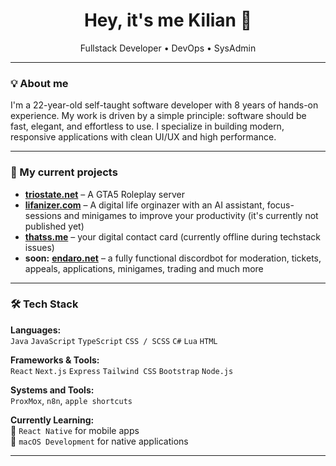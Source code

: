 <h1 align="center">Hey, it's me Kilian 👋</h1>
<p align="center">
  Fullstack Developer • DevOps • SysAdmin<br/>
</p>

---
### 💡 About me

I'm a 22-year-old self-taught software developer with 8 years of hands-on experience. My work is driven by a simple principle: software should be fast, elegant, and effortless to use. I specialize in building modern, responsive applications with clean UI/UX and high performance.

---

### 🚀 My current projects
- **[triostate.net](https://triostate.net)** – A GTA5 Roleplay server
- **[lifanizer.com](https://lifanizer.com)** – A digital life orginazer with an AI assistant, focus-sessions and minigames to improve your productivity (it's currently not published yet)
- **[thatss.me](https://thatss.me)** – your digital contact card (currently offline during techstack issues)
- __soon:__ **[endaro.net](https://endaro.net)** – a fully functional discordbot for moderation, tickets, appeals, applications, minigames, trading and much more


---

### 🛠️ Tech Stack

**Languages:**  
`Java` `JavaScript` `TypeScript` `CSS / SCSS` `C#` `Lua` `HTML`

**Frameworks & Tools:**  
`React` `Next.js` `Express` `Tailwind CSS` `Bootstrap` `Node.js`  

**Systems and Tools:**  
`ProxMox`, `n8n`, `apple shortcuts`

**Currently Learning:**  
🧠 `React Native` for mobile apps  
🍎 `macOS Development` for native applications

---
